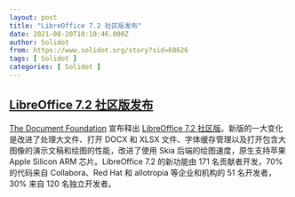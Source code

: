 ```yaml
---
layout: post
title: "LibreOffice 7.2 社区版发布"
date: 2021-08-20T10:10:46.000Z
author: Solidot
from: https://www.solidot.org/story?sid=68626
tags: [ Solidot ]
categories: [ Solidot ]
---
```

<!--1629454246000-->
[LibreOffice 7.2 社区版发布](https://www.solidot.org/story?sid=68626)
------

<div>
<a href="https://www.documentfoundation.org/">The Document Foundation</a> 宣布释出 <a href="https://blog.documentfoundation.org/blog/2021/08/19/libreoffice-7-2-community/" target="_blank">LibreOffice 7.2 社区版</a>。新版的一大变化是改进了处理大文件、打开 DOCX 和 XLSX 文件、字体缓存管理以及打开包含大图像的演示文稿和绘图的性能，改进了使用 Skia 后端的绘图速度，原生支持苹果 Apple Silicon ARM 芯片。LibreOffice 7.2 的新功能由 171 名贡献者开发，70% 的代码来自 Collabora、Red Hat 和 allotropia 等企业和机构的 51 名开发者，30% 来自 120 名独立开发者。
</div>
